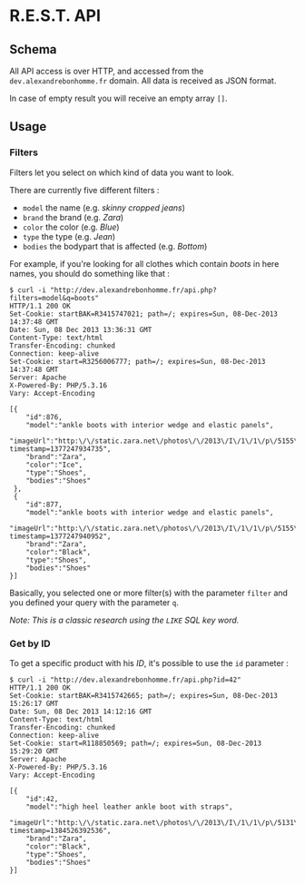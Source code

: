 # R.E.S.T. API

## Schema
All API access is over HTTP, and accessed from the `dev.alexandrebonhomme.fr` domain. All data is received as JSON format.

In case of empty result you will receive an empty array `[]`.

## Usage

### Filters
Filters let you select on which kind of data you want to look. 

There are currently five different filters :

* `model` the name (e.g. _skinny cropped jeans_)
* `brand` the brand (e.g. _Zara_)
* `color` the color (e.g. _Blue_)
* `type` the type (e.g. _Jean_)
* `bodies` the bodypart that is affected (e.g. _Bottom_)

For example, if you're looking for all clothes which contain _boots_ in here names, you should do something like that :

```
$ curl -i "http://dev.alexandrebonhomme.fr/api.php?filters=model&q=boots"
HTTP/1.1 200 OK
Set-Cookie: startBAK=R3415747021; path=/; expires=Sun, 08-Dec-2013 14:37:48 GMT
Date: Sun, 08 Dec 2013 13:36:31 GMT
Content-Type: text/html
Transfer-Encoding: chunked
Connection: keep-alive
Set-Cookie: start=R3256006777; path=/; expires=Sun, 08-Dec-2013 14:37:48 GMT
Server: Apache
X-Powered-By: PHP/5.3.16
Vary: Accept-Encoding

[{
    "id":876,
    "model":"ankle boots with interior wedge and elastic panels",
    "imageUrl":"http:\/\/static.zara.net\/photos\/\/2013\/I\/1\/1\/p\/5155\/201\/003\/2\/w\/400\/5155201003_1_1_1.jpg?timestamp=1377247934735",
    "brand":"Zara",
    "color":"Ice",
    "type":"Shoes",
    "bodies":"Shoes"
 },
 {
    "id":877,
    "model":"ankle boots with interior wedge and elastic panels",
    "imageUrl":"http:\/\/static.zara.net\/photos\/\/2013\/I\/1\/1\/p\/5155\/201\/040\/2\/w\/400\/5155201040_1_1_1.jpg?timestamp=1377247940952",
    "brand":"Zara",
    "color":"Black",
    "type":"Shoes",
    "bodies":"Shoes"
}]
```

Basically, you selected one or more filter(s) with the parameter `filter` and you defined your query with the parameter `q`.

_Note: This is a classic research using the `LIKE` SQL key word._

### Get by ID

To get a specific product with his _ID_, it's possible to use the `id` parameter :
```
$ curl -i "http://dev.alexandrebonhomme.fr/api.php?id=42"
HTTP/1.1 200 OK
Set-Cookie: startBAK=R3415742665; path=/; expires=Sun, 08-Dec-2013 15:26:17 GMT
Date: Sun, 08 Dec 2013 14:12:16 GMT
Content-Type: text/html
Transfer-Encoding: chunked
Connection: keep-alive
Set-Cookie: start=R118850569; path=/; expires=Sun, 08-Dec-2013 15:29:20 GMT
Server: Apache
X-Powered-By: PHP/5.3.16
Vary: Accept-Encoding

[{
    "id":42,
    "model":"high heel leather ankle boot with straps",
    "imageUrl":"http:\/\/static.zara.net\/photos\/\/2013\/I\/1\/1\/p\/5131\/201\/040\/2\/w\/400\/5131201040_1_1_1.jpg?timestamp=1384526392536",
    "brand":"Zara",
    "color":"Black",
    "type":"Shoes",
    "bodies":"Shoes"
}]
```